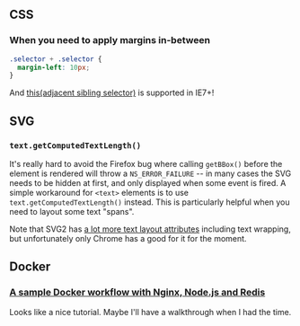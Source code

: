 ## CSS

### When you need to apply margins in-between

```css
.selector + .selector {
  margin-left: 10px;
}
```

And [this(adjacent sibling selector)](https://developer.mozilla.org/en-US/docs/Web/CSS/Adjacent_sibling_selectors) is supported in IE7+!

## SVG

### `text.getComputedTextLength()`

It's really hard to avoid the Firefox bug where calling `getBBox()` before the element is rendered will throw a `NS_ERROR_FAILURE` -- in many cases the SVG needs to be hidden at first, and only displayed when some event is fired. A simple workaround for `<text>` elements is to use `text.getComputedTextLength()` instead. This is particularly helpful when you need to layout some text "spans".

Note that SVG2 has [a lot more text layout attributes](http://www.w3.org/TR/SVG2/text.html) including text wrapping, but unfortunately only Chrome has a good for it for the moment.

## Docker

### [A sample Docker workflow with Nginx, Node.js and Redis](http://anandmanisankar.com/posts/docker-container-nginx-node-redis-example/)

Looks like a nice tutorial. Maybe I'll have a walkthrough when I had the time.